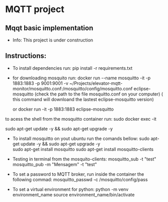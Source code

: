 # MQTT project

## Mqqt basic implementation

- Info: This project is under construction

## Instructions:

- To install dependencies run: pip install -r requirements.txt
- for downloading mosquito run: docker run --name mosquitto -it -p 1883:1883 -p 9001:9001 -v ~/Projects/elevator-mqtt-monitor/mosquitto.conf:/mosquitto/config/mosquitto.conf eclipse-mosquitto (check the path to the file mosquitto.conf on your computer) ( this command will downloand the lastest eclipse-mosquitto version)

  or
  docker run -it -p 1883:1883 eclipse-mosquitto

to acess the shell from the mosquitto container run: sudo docker exec -it <containerId or name>

sudo apt-get update -y && sudo apt-get upgrade -y

- To install mosquitto on yout ubuntu run the comands bellow:
  sudo apt-get update -y && sudo apt-get upgrade -y  
   sudo apt-get install mosquitto
  sudo apt-get install mosquitto-clients

- Testing in terminal from the mosquito-clients: mosquitto_sub -t "test"
  mosquitto_pub -m "Mensagem" -t "test"

- To set a password to MQTT broker, run inside the container the following commad: mosquitto_passwd -c /mosquitto/config/pass <username>

- To set a virtual environment for python:
  python -m venv environment_name
  source environment_name/bin/activate
